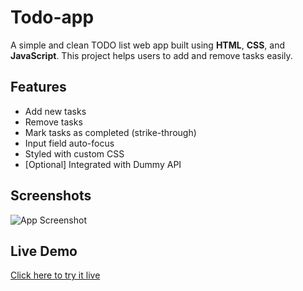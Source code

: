 # Todo-app

A simple and clean TODO list web app built using **HTML**, **CSS**, and **JavaScript**. This project helps users to add and remove tasks easily.

## Features

- Add new tasks
- Remove tasks
- Mark tasks as completed (strike-through)
- Input field auto-focus
- Styled with custom CSS
- [Optional] Integrated with Dummy API

## Screenshots

![App Screenshot](screenshot.png)

## Live Demo

[Click here to try it live](https://your-github-username.github.io/todo-app)
